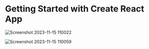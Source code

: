 # Getting Started with Create React App
 
![Screenshot 2023-11-15 110022](https://github.com/HannaFleming/language-translation-page-react/assets/124400864/ffa79e5f-8579-4361-9a0c-4dbfa9614529)


![Screenshot 2023-11-15 110059](https://github.com/HannaFleming/language-translation-page-react/assets/124400864/71dd803c-66ec-4af1-afb2-e6628aabcc54)
